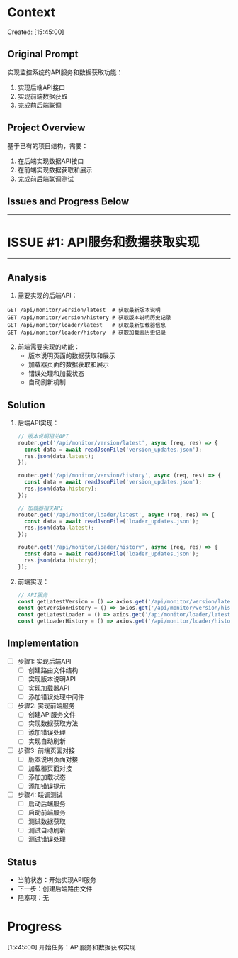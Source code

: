 # Context
Created: [15:45:00]

## Original Prompt
实现监控系统的API服务和数据获取功能：
1. 实现后端API接口
2. 实现前端数据获取
3. 完成前后端联调

## Project Overview
基于已有的项目结构，需要：
1. 在后端实现数据API接口
2. 在前端实现数据获取和展示
3. 完成前后端联调测试

## Issues and Progress Below
-----------------------------------
# ISSUE #1: API服务和数据获取实现
-----------------------------------

## Analysis
1. 需要实现的后端API：
```
GET /api/monitor/version/latest  # 获取最新版本说明
GET /api/monitor/version/history # 获取版本说明历史记录
GET /api/monitor/loader/latest   # 获取最新加载器信息
GET /api/monitor/loader/history  # 获取加载器历史记录
```

2. 前端需要实现的功能：
   - 版本说明页面的数据获取和展示
   - 加载器页面的数据获取和展示
   - 错误处理和加载状态
   - 自动刷新机制

## Solution
1. 后端API实现：
   ```javascript
   // 版本说明相关API
   router.get('/api/monitor/version/latest', async (req, res) => {
     const data = await readJsonFile('version_updates.json');
     res.json(data.latest);
   });

   router.get('/api/monitor/version/history', async (req, res) => {
     const data = await readJsonFile('version_updates.json');
     res.json(data.history);
   });

   // 加载器相关API
   router.get('/api/monitor/loader/latest', async (req, res) => {
     const data = await readJsonFile('loader_updates.json');
     res.json(data.latest);
   });

   router.get('/api/monitor/loader/history', async (req, res) => {
     const data = await readJsonFile('loader_updates.json');
     res.json(data.history);
   });
   ```

2. 前端实现：
   ```javascript
   // API服务
   const getLatestVersion = () => axios.get('/api/monitor/version/latest');
   const getVersionHistory = () => axios.get('/api/monitor/version/history');
   const getLatestLoader = () => axios.get('/api/monitor/loader/latest');
   const getLoaderHistory = () => axios.get('/api/monitor/loader/history');
   ```

## Implementation
- [ ] 步骤1: 实现后端API
  - [ ] 创建路由文件结构
  - [ ] 实现版本说明API
  - [ ] 实现加载器API
  - [ ] 添加错误处理中间件

- [ ] 步骤2: 实现前端服务
  - [ ] 创建API服务文件
  - [ ] 实现数据获取方法
  - [ ] 添加错误处理
  - [ ] 实现自动刷新

- [ ] 步骤3: 前端页面对接
  - [ ] 版本说明页面对接
  - [ ] 加载器页面对接
  - [ ] 添加加载状态
  - [ ] 添加错误提示

- [ ] 步骤4: 联调测试
  - [ ] 启动后端服务
  - [ ] 启动前端服务
  - [ ] 测试数据获取
  - [ ] 测试自动刷新
  - [ ] 测试错误处理

## Status
- 当前状态：开始实现API服务
- 下一步：创建后端路由文件
- 阻塞项：无

# Progress
[15:45:00] 开始任务：API服务和数据获取实现 